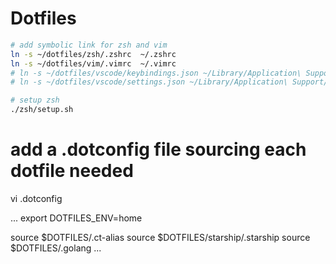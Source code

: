 # Dotfiles

```sh
# add symbolic link for zsh and vim
ln -s ~/dotfiles/zsh/.zshrc  ~/.zshrc
ln -s ~/dotfiles/vim/.vimrc  ~/.vimrc
# ln -s ~/dotfiles/vscode/keybindings.json ~/Library/Application\ Support/Code/User/keybindings.json
# ln -s ~/dotfiles/vscode/settings.json ~/Library/Application\ Support/Code/User/settings.json

# setup zsh
./zsh/setup.sh
```

# add a .dotconfig file sourcing each dotfile needed
vi .dotconfig

...
export DOTFILES_ENV=home

source $DOTFILES/.ct-alias
source $DOTFILES/starship/.starship
source $DOTFILES/.golang
...

```
